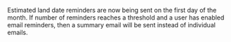Estimated land date reminders are now being sent on the first day of the month.
If number of reminders reaches a threshold and a user has enabled email reminders, then a summary email will be sent instead of individual emails.
